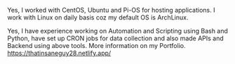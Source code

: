Yes, I worked with CentOS, Ubuntu and Pi-OS for hosting applications. I work with Linux on daily basis coz my default OS is ArchLinux.

Yes, I have experience working on Automation and Scripting using Bash and Python, have set up CRON jobs for data collection and also made APIs and Backend using above tools. More information on my Portfolio. https://thatinsaneguy28.netlify.app/
